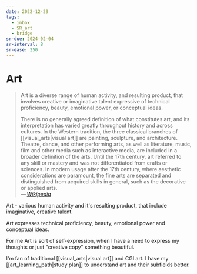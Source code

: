 ```yaml
---
date: 2022-12-29
tags:
  - inbox
  - SR_art
  - bridge
sr-due: 2024-02-04
sr-interval: 8
sr-ease: 250
---
```


# Art

> Art is a diverse range of human activity, and resulting product, that involves
> creative or imaginative talent expressive of technical proficiency, beauty,
> emotional power, or conceptual ideas.
>
> There is no generally agreed definition of what constitutes art, and its
> interpretation has varied greatly throughout history and across cultures. In
> the Western tradition, the three classical branches of
> [[visual_arts|visual art]] are painting, sculpture, and architecture. Theatre,
> dance, and other performing arts, as well as literature, music, film and other
> media such as interactive media, are included in a broader definition of the
> arts. Until the 17th century, art referred to any skill or mastery and was not
> differentiated from crafts or sciences. In modern usage after the 17th
> century, where aesthetic considerations are paramount, the fine arts are
> separated and distinguished from acquired skills in general, such as the
> decorative or applied arts.\
> — <cite>[Wikipedia](https://en.wikipedia.org/wiki/Art)</cite>

Art - various human activity and it's resulting product, that include
imaginative, creative talent.

Art expresses technical proficiency, beauty, emotional power and conceptual
ideas.

For me Art is sort of self-expression, when I have a need to express my thoughts
or just "creative copy" something beautiful.

I'm fan of traditional [[visual_arts|visual art]] and CGI art. I have my
[[art_learning_path|study plan]] to understand art and their subfields better.

